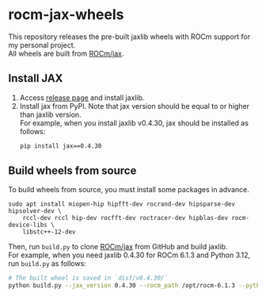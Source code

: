 # rocm-jax-wheels

This repository releases the pre-built jaxlib wheels with ROCm support for my personal project.<br>
All wheels are built from [ROCm/jax](https://github.com/ROCm/jax).

## Install JAX

1. Access [release page]() and install jaxlib.
1. Install jax from PyPI. Note that jax version should be equal to or higher than jaxlib version.<br>
For example, when you install jaxlib v0.4.30, jax should be installed as follows:
    ```bash
    pip install jax==0.4.30
    ```

## Build wheels from source

To build wheels from source, you must install some packages in advance.
```
sudo apt install miopen-hip hipfft-dev rocrand-dev hipsparse-dev hipsolver-dev \
    rccl-dev rccl hip-dev rocfft-dev roctracer-dev hipblas-dev rocm-device-libs \
    libstc++-12-dev
```

Then, run `build.py` to clone [ROCm/jax](https://github.com/ROCm/jax) from GitHub and build jaxlib.<br>
For example, when you need jaxlib 0.4.30 for ROCm 6.1.3 and Python 3.12, run `build.py` as follows:
```bash
# The built wheel is saved in `dist/v0.4.30/`
python build.py --jax_version 0.4.30 --rocm_path /opt/rocm-6.1.3 --python_version=3.12
```